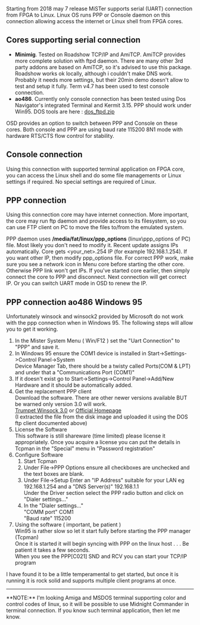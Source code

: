 Starting from 2018 may 7 release MiSTer supports serial (UART) connection from FPGA to Linux. Linux OS runs PPP or Console daemon on this connection allowing access the internet or Linux shell from FPGA cores.

## Cores supporting serial connection
* **Minimig**. Tested on Roadshow TCP/IP and AmiTCP. AmiTCP provides more complete solution with ftpd daemon. There are many other 3rd party addons are based on AmiTCP, so it's advised to use this package. Roadshow works ok locally, although i couldn't make DNS work. Probably it needs more settings, but their 20min demo doesn't allow to test and setup it fully. Term v4.7 has been used to test console connection.
* **ao486**. Currently only console connection has been tested using Dos Navigator's integrated Terminal and Kermit 3.15. PPP should work under Win95.  DOS tools are here : [dos_ftpd.zip](https://github.com/MiSTer-devel/ao486_MiSTer/blob/master/extra/dos_ftpd.zip)

OSD provides an option to switch between PPP and Console on these cores.
Both console and PPP are using baud rate 115200 8N1 mode with hardware RTS/CTS flow control for stability.

## Console connection
Using this connection with supported terminal application on FPGA core, you can access the Linux shell and do some file managements or Linux settings if required.
No special settings are required of Linux. 

## PPP connection
Using this connection core may have internet connection. More important, the core may run ftp daemon and provide access to its filesystem, so you can use FTP client on PC to move the files to/from the emulated system.

PPP daemon uses **/media/fat/linux/ppp_options** (linux\ppp_options of PC) file. Most likely you don't need to modify it. Recent update assigns IPs automatically. Core gets <your_net>.254 IP (for example 192.168.1.254). If you want other IP, then modify ppp_options file.
For correct PPP work, make sure you see a network icon in Menu core before starting the other core. Otherwise PPP link won't get IPs. If you've started core earlier, then simply connect the core to PPP and disconnect. Next connection will get correct IP. Or you can switch UART mode in OSD to renew the IP.


## PPP connection ao486 Windows 95
Unfortunately winsock and winsock2 provided by Microsoft do not work with the ppp connection when in Windows 95.
The following steps will allow you to get it working.
<ol>
<li> In the Mister System Menu ( Win/F12 ) set the "Uart Connection" to "PPP" and save it.
<li> In Windows 95 ensure the COM1 device is installed in Start->Settings->Control Panel->System
<BR>Device Manager Tab, there should be a twisty called Ports(COM & LPT) and under that a "Communications Port (COM1)"
<li> If it doesn't exist go to Start->Settings->Control Panel->Add/New Hardware and it should be automatically added.
<li> Get the replacement PPP client
<br>Download the software.  There are other newer versions available BUT be warned only version 3.0 will work.
<br>
<a href="https://winworldpc.com/product/trumpet-winsock/3x">Trumpet Winsock 3.0</a> or 
<a href="http://www.trumpet.com.au/index.php/downloads.html">Official Homepage</a>
<br>(I extracted the file from the disk image and uploaded it using the DOS ftp client documented above)
<li> License the Software
<br>This software is still shareware (time limited) please license it appropriately.
Once you acquire a license you can put the details in Tcpman in the "Special" menu in "Password registration"
<li> Configure Software
<ol>
<li> Start Tcpman
<li> Under File->PPP Options ensure all checkboxes are unchecked and the text boxes are blank.
<li> Under File->Setup Enter an "IP Address" suitable for your LAN eg 192.168.1.254 and a "DNS Server(s)" 192.168.1.1
<BR>Under the Driver section select the PPP radio button and click on "Dialer settings..."
<li> In the "Dialer settings..."
<BR>"COMM port" COM1
<BR>"Baud rate" 115200
</ol>
<li>Using the software ( important, be patient )
<BR>Win95 is rather slow so let it start fully before starting the PPP manager (Tcpman)
<BR>Once it is started it will begin syncing with PPP on the linux host . . . Be patient it takes a few seconds.
<BR>When you see the PPP[C021] SND and RCV you can start your TCP/IP program
</ol>
I have found it to be a little temperamental to get started, but once it is running it is rock solid and supports
multiple client programs at once.
<hr>
**NOTE:** I'm looking Amiga and MSDOS terminal supporting color and control codes of linux, so it will be possible to use Midnight Commander in terminal connection. If you know such terminal application, then let me know.